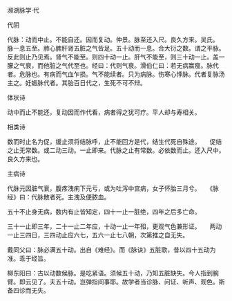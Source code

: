 濒湖脉学·代

代阴

代脉：动而中止。不能自还。因而复动。仲景。脉至还入尺。良久方来。吴氏。　　脉一息五至。肺心脾肝肾五脏之气皆足。五十动而一息。合大衍之数。谓之平脉。反此则止乃见焉。肾气不能至。则四十动一止。肝气不能至，则三十动一止。盖一朦之气衰，而他脏之气代至也。经曰：代则气衰。滑伯仁曰：若无病赢瘦。脉代者。危脉也。有病而气血乍损。气不能续者。只为病脉。伤寒心悸脉。代者复脉汤主之。妊娠脉代者。其胎百日代之，生死不可不辩。

体状诗

动中而止不能还，复动因而作代看，病者得之犹可疗。平人却与寿相关。

相类诗

数而时止名为促，缓止须将结脉呼，止不能回方是代，结生代死自殊途。　　促结之止无常数。或二动三动。一止即来。代脉之止有常数。必依数而止。还入尺中。良久方来也。

主病诗

代脉元因脏气衰，腹疼洩痢下元亏，或为吐泻中宫病，女子怀胎三月兮。　　《脉经》曰：代脉散者死。主洩及便脓血。

五十不止身无病，数内有止皆知定，四十一止一脏绝，四年之后多亡命。

三十一止即三年，二十一止二年应，十动一止一年殂，更观气色兼形证。　　两动一止三四日，三四动止应六七，五六一止七八朝，次第推之自无失。

戴同父曰：脉必满五十动。出自《难经》。而《脉诀》五脏歌，昔以四十五动为准。乖于经旨。

柳东阳曰：古以动数候脉。是吃紧语。须候五十动，乃知五脏缺失。今人指到腕臂。即云见了。夫五十动。岂弹指间事耶。故学者当诊脉、问证、听声、观色。斯备四诊而无失。

